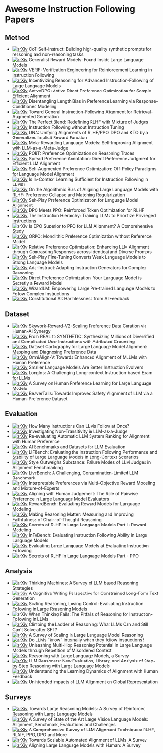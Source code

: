 # Awesome Instruction Following Papers

## Method

* [![arXiv](https://img.shields.io/badge/arXiv-2507.23751-red)](https://arxiv.org/abs/2507.23751) CoT-Self-Instruct: Building high-quality synthetic prompts for reasoning and non-reasoning tasks
* [![arXiv](https://img.shields.io/badge/arXiv-2506.23235-red)](https://arxiv.org/abs/2506.23235) Generalist Reward Models: Found Inside Large Language Models
* [![arXiv](https://img.shields.io/badge/arXiv-2506.09942-red)](https://arxiv.org/abs/2506.09942) VERIF: Verification Engineering for Reinforcement Learning in Instruction Following
* [![arXiv](https://img.shields.io/badge/arXiv-2506.01413-red)](https://arxiv.org/abs/2506.01413) Incentivizing Reasoning for Advanced Instruction-Following of Large Language Models
* [![arXiv](https://img.shields.io/badge/arXiv-2505.19241-red)](https://arxiv.org/abs/2505.19241) ActiveDPO: Active Direct Preference Optimization for Sample-Efficient Alignment
* [![arXiv](https://img.shields.io/badge/arXiv-2502.00814-red)](https://arxiv.org/abs/2502.00814) Disentangling Length Bias in Preference Learning via Response-Conditioned Modeling
* [![arXiv](https://img.shields.io/badge/arXiv-2410.09584-red)](https://arxiv.org/abs/2410.09584) Toward General Instruction-Following Alignment for Retrieval-Augmented Generation
* [![arXiv](https://img.shields.io/badge/arXiv-2409.20370-red)](https://arxiv.org/abs/2409.20370) The Perfect Blend: Redefining RLHF with Mixture of Judges
* [![arXiv](https://img.shields.io/badge/arXiv-2409.14254-red)](https://arxiv.org/abs/2409.14254) Instruction Following without Instruction Tuning
* [![arXiv](https://img.shields.io/badge/arXiv-2408.15339-red)](https://arxiv.org/abs/2408.15339) UNA: Unifying Alignments of RLHF/PPO, DPO and KTO by a Generalized Implicit Reward Function
* [![arXiv](https://img.shields.io/badge/arXiv-2407.19594-red)](https://arxiv.org/abs/2407.19594) Meta-Rewarding Language Models: Self-Improving Alignment with LLM-as-a-Meta-Judge
* [![arXiv](https://img.shields.io/badge/arXiv-2406.16061-red)](https://arxiv.org/abs/2406.16061) PORT: Preference Optimization on Reasoning Traces
* [![arXiv](https://img.shields.io/badge/arXiv-2406.04412-red)](https://arxiv.org/abs/2406.04412) Spread Preference Annotation: Direct Preference Judgment for Efficient LLM Alignment
* [![arXiv](https://img.shields.io/badge/arXiv-2405.20830-red)](https://arxiv.org/abs/2405.20830) Self-Augmented Preference Optimization: Off-Policy Paradigms for Language Model Alignment
* [![arXiv](https://img.shields.io/badge/arXiv-2405.19874-red)](https://arxiv.org/abs/2405.19874) Is In-Context Learning Sufficient for Instruction Following in LLMs?
* [![arXiv](https://img.shields.io/badge/arXiv-2405.16455-red)](https://arxiv.org/abs/2405.16455) On the Algorithmic Bias of Aligning Large Language Models with RLHF: Preference Collapse and Matching Regularization
* [![arXiv](https://img.shields.io/badge/arXiv-2405.00675-red)](https://arxiv.org/abs/2405.00675) Self-Play Preference Optimization for Language Model Alignment
* [![arXiv](https://img.shields.io/badge/arXiv-2404.18922-red)](https://arxiv.org/abs/2404.18922) DPO Meets PPO: Reinforced Token Optimization for RLHF
* [![arXiv](https://img.shields.io/badge/arXiv-2404.13208-red)](https://arxiv.org/abs/2404.13208) The Instruction Hierarchy: Training LLMs to Prioritize Privileged Instructions
* [![arXiv](https://img.shields.io/badge/arXiv-2404.10719-red)](https://arxiv.org/abs/2404.10719) Is DPO Superior to PPO for LLM Alignment? A Comprehensive Study
* [![arXiv](https://img.shields.io/badge/arXiv-2403.07691-red)](https://arxiv.org/abs/2403.07691) ORPO: Monolithic Preference Optimization without Reference Model
* [![arXiv](https://img.shields.io/badge/arXiv-2402.10958-red)](https://arxiv.org/abs/2402.10958) Relative Preference Optimization: Enhancing LLM Alignment through Contrasting Responses across Identical and Diverse Prompts
* [![arXiv](https://img.shields.io/badge/arXiv-2401.01335-red)](https://arxiv.org/abs/2401.01335) Self-Play Fine-Tuning Converts Weak Language Models to Strong Language Models
* [![arXiv](https://img.shields.io/badge/arXiv-2310.04484-red)](https://arxiv.org/abs/2310.04484) Ada-Instruct: Adapting Instruction Generators for Complex Reasoning
* [![arXiv](https://img.shields.io/badge/arXiv-2305.18290-red)](https://arxiv.org/abs/2305.18290) Direct Preference Optimization: Your Language Model is Secretly a Reward Model
* [![arXiv](https://img.shields.io/badge/arXiv-2304.12244-red)](https://arxiv.org/abs/2304.12244) WizardLM: Empowering Large Pre-trained Language Models to Follow Complex Instructions
* [![arXiv](https://img.shields.io/badge/arXiv-2212.08073-red)](https://arxiv.org/abs/2212.08073) Constitutional AI: Harmlessness from AI Feedback

## Dataset

* [![arXiv](https://img.shields.io/badge/arXiv-2507.01352-red)](https://arxiv.org/abs/2507.01352) Skywork-Reward-V2: Scaling Preference Data Curation via Human-AI Synergy
* [![arXiv](https://img.shields.io/badge/arXiv-2506.03968-red)](https://arxiv.org/abs/2506.03968) From REAL to SYNTHETIC: Synthesizing Millions of Diversified and Complicated User Instructions with Attributed Grounding
* [![arXiv](https://img.shields.io/badge/arXiv-2505.23114-red)](https://arxiv.org/abs/2505.23114) Dataset Cartography for Large Language Model Alignment: Mapping and Diagnosing Preference Data
* [![arXiv](https://img.shields.io/badge/arXiv-2502.18411-red)](https://arxiv.org/abs/2502.18411) OmniAlign-V: Towards Enhanced Alignment of MLLMs with Human Preference
* [![arXiv](https://img.shields.io/badge/arXiv-2412.11231-red)](https://arxiv.org/abs/2412.11231) Smaller Language Models Are Better Instruction Evolvers
* [![arXiv](https://img.shields.io/badge/arXiv-2406.17588-red)](https://arxiv.org/abs/2406.17588) LongIns: A Challenging Long-context Instruction-based Exam for LLMs
* [![arXiv](https://img.shields.io/badge/arXiv-2406.11191-red)](https://arxiv.org/abs/2406.11191) A Survey on Human Preference Learning for Large Language Models
* [![arXiv](https://img.shields.io/badge/arXiv-2307.04657-red)](https://arxiv.org/abs/2307.04657) BeaverTails: Towards Improved Safety Alignment of LLM via a Human-Preference Dataset

## Evaluation

* [![arXiv](https://img.shields.io/badge/arXiv-2507.11538-red)](https://arxiv.org/abs/2507.11538) How Many Instructions Can LLMs Follow at Once?
* [![arXiv](https://img.shields.io/badge/arXiv-2502.14074-red)](https://arxiv.org/abs/2502.14074) Investigating Non-Transitivity in LLM-as-a-Judge
* [![arXiv](https://img.shields.io/badge/arXiv-2501.00560-red)](https://arxiv.org/abs/2501.00560) Re-evaluating Automatic LLM System Ranking for Alignment with Human Preference
* [![arXiv](https://img.shields.io/badge/arXiv-2412.01020-red)](https://arxiv.org/abs/2412.01020) AI Benchmarks and Datasets for LLM Evaluation
* [![arXiv](https://img.shields.io/badge/arXiv-2411.07037-red)](https://arxiv.org/abs/2411.07037) LIFBench: Evaluating the Instruction Following Performance and Stability of Large Language Models in Long-Context Scenarios
* [![arXiv](https://img.shields.io/badge/arXiv-2409.15268-red)](https://arxiv.org/abs/2409.15268) Style Outweighs Substance: Failure Modes of LLM Judges in Alignment Benchmarking
* [![arXiv](https://img.shields.io/badge/arXiv-2406.19314-red)](https://arxiv.org/abs/2406.19314) LiveBench: A Challenging, Contamination-Limited LLM Benchmark
* [![arXiv](https://img.shields.io/badge/arXiv-2406.12845-red)](https://arxiv.org/abs/2406.12845) Interpretable Preferences via Multi-Objective Reward Modeling and Mixture-of-Experts
* [![arXiv](https://img.shields.io/badge/arXiv-2403.16950-red)](https://arxiv.org/abs/2403.16950) Aligning with Human Judgement: The Role of Pairwise Preference in Large Language Model Evaluators
* [![arXiv](https://img.shields.io/badge/arXiv-2403.13787-red)](https://arxiv.org/abs/2403.13787) RewardBench: Evaluating Reward Models for Language Modeling
* [![arXiv](https://img.shields.io/badge/arXiv-2402.13950-red)](https://arxiv.org/abs/2402.13950) Making Reasoning Matter: Measuring and Improving Faithfulness of Chain-of-Thought Reasoning
* [![arXiv](https://img.shields.io/badge/arXiv-2401.06080-red)](https://arxiv.org/abs/2401.06080) Secrets of RLHF in Large Language Models Part II: Reward Modeling
* [![arXiv](https://img.shields.io/badge/arXiv-2401.03601-red)](https://arxiv.org/abs/2401.03601) InFoBench: Evaluating Instruction Following Ability in Large Language Models
* [![arXiv](https://img.shields.io/badge/arXiv-2310.07641-red)](https://arxiv.org/abs/2310.07641) Evaluating Large Language Models at Evaluating Instruction Following
* [![arXiv](https://img.shields.io/badge/arXiv-2307.04964-red)](https://arxiv.org/abs/2307.04964) Secrets of RLHF in Large Language Models Part I: PPO

## Analysis

* [![arXiv](https://img.shields.io/badge/arXiv-2503.10814-red)](https://arxiv.org/abs/2503.10814) Thinking Machines: A Survey of LLM based Reasoning Strategies
* [![arXiv](https://img.shields.io/badge/arXiv-2502.12568-red)](https://arxiv.org/abs/2502.12568) A Cognitive Writing Perspective for Constrained Long-Form Text Generation
* [![arXiv](https://img.shields.io/badge/arXiv-2505.14810-red)](https://arxiv.org/abs/2505.14810) Scaling Reasoning, Losing Control: Evaluating Instruction Following in Large Reasoning Models
* [![arXiv](https://img.shields.io/badge/arXiv-2505.11423-red)](https://arxiv.org/abs/2505.11423) When Thinking Fails: The Pitfalls of Reasoning for Instruction-Following in LLMs
* [![arXiv](https://img.shields.io/badge/arXiv-2504.11741-red)](https://arxiv.org/abs/2504.11741) Climbing the Ladder of Reasoning: What LLMs Can and Still Can't Solve after SFT?
* [![arXiv](https://img.shields.io/badge/arXiv-2504.02181-red)](https://arxiv.org/abs/2504.02181) A Survey of Scaling in Large Language Model Reasoning
* [![arXiv](https://img.shields.io/badge/arXiv-2410.14516-red)](https://arxiv.org/abs/2410.14516) Do LLMs "know" internally when they follow instructions?
* [![arXiv](https://img.shields.io/badge/arXiv-2410.07103-red)](https://arxiv.org/abs/2410.07103) Unleashing Multi-Hop Reasoning Potential in Large Language Models through Repetition of Misordered Context
* [![arXiv](https://img.shields.io/badge/arXiv-2407.11511-red)](https://arxiv.org/abs/2407.11511) Reasoning with Large Language Models, a Survey
* [![arXiv](https://img.shields.io/badge/arXiv-2404.05221-red)](https://arxiv.org/abs/2404.05221) LLM Reasoners: New Evaluation, Library, and Analysis of Step-by-Step Reasoning with Large Language Models
* [![arXiv](https://img.shields.io/badge/arXiv-2403.18742-red)](https://arxiv.org/abs/2403.18742) Understanding the Learning Dynamics of Alignment with Human Feedback
* [![arXiv](https://img.shields.io/badge/arXiv-2402.15018-red)](https://arxiv.org/abs/2402.15018) Unintended Impacts of LLM Alignment on Global Representation

## Surveys

* [![arXiv](https://img.shields.io/badge/arXiv-2501.09686-red)](https://arxiv.org/abs/2501.09686) Towards Large Reasoning Models: A Survey of Reinforced Reasoning with Large Language Models
* [![arXiv](https://img.shields.io/badge/arXiv-2501.02189-red)](https://arxiv.org/abs/2501.02189) A Survey of State of the Art Large Vision Language Models: Alignment, Benchmark, Evaluations and Challenges
* [![arXiv](https://img.shields.io/badge/arXiv-2407.16216-red)](https://arxiv.org/abs/2407.16216) A Comprehensive Survey of LLM Alignment Techniques: RLHF, RLAIF, PPO, DPO and More
* [![arXiv](https://img.shields.io/badge/arXiv-2406.01252-red)](https://arxiv.org/abs/2406.01252) Towards Scalable Automated Alignment of LLMs: A Survey
* [![arXiv](https://img.shields.io/badge/arXiv-2307.12966-red)](https://arxiv.org/abs/2307.12966) Aligning Large Language Models with Human: A Survey
